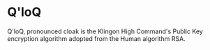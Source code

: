 # Q'loQ

Q'loQ, pronounced cloak is the Klingon High Command's Public Key encryption algorithm adopted from the Human algorithm RSA.
